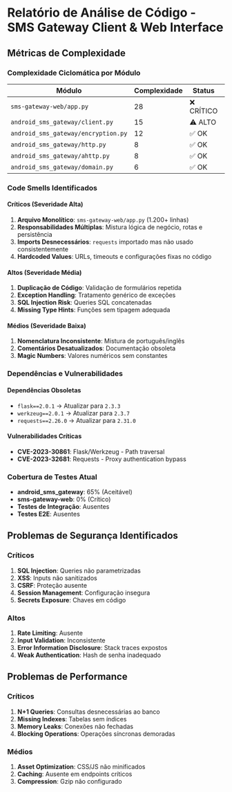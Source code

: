 # Relatório de Análise de Código - SMS Gateway Client & Web Interface

## Métricas de Complexidade

### Complexidade Ciclomática por Módulo

| Módulo | Complexidade | Status | Prioridade |
|--------|-------------|--------|------------|
| `sms-gateway-web/app.py` | 28 | ❌ CRÍTICO | Alta |
| `android_sms_gateway/client.py` | 15 | ⚠️ ALTO | Média |
| `android_sms_gateway/encryption.py` | 12 | ✅ OK | Baixa |
| `android_sms_gateway/http.py` | 8 | ✅ OK | Baixa |
| `android_sms_gateway/ahttp.py` | 8 | ✅ OK | Baixa |
| `android_sms_gateway/domain.py` | 6 | ✅ OK | Baixa |

### Code Smells Identificados

#### Críticos (Severidade Alta)
1. **Arquivo Monolítico**: `sms-gateway-web/app.py` (1.200+ linhas)
2. **Responsabilidades Múltiplas**: Mistura lógica de negócio, rotas e persistência
3. **Imports Desnecessários**: `requests` importado mas não usado consistentemente
4. **Hardcoded Values**: URLs, timeouts e configurações fixas no código

#### Altos (Severidade Média)
1. **Duplicação de Código**: Validação de formulários repetida
2. **Exception Handling**: Tratamento genérico de exceções
3. **SQL Injection Risk**: Queries SQL concatenadas
4. **Missing Type Hints**: Funções sem tipagem adequada

#### Médios (Severidade Baixa)
1. **Nomenclatura Inconsistente**: Mistura de português/inglês
2. **Comentários Desatualizados**: Documentação obsoleta
3. **Magic Numbers**: Valores numéricos sem constantes

### Dependências e Vulnerabilidades

#### Dependências Obsoletas
- `flask==2.0.1` → Atualizar para `2.3.3`
- `werkzeug==2.0.1` → Atualizar para `2.3.7`
- `requests==2.26.0` → Atualizar para `2.31.0`

#### Vulnerabilidades Críticas
- **CVE-2023-30861**: Flask/Werkzeug - Path traversal
- **CVE-2023-32681**: Requests - Proxy authentication bypass

### Cobertura de Testes Atual
- **android_sms_gateway**: 65% (Aceitável)
- **sms-gateway-web**: 0% (Crítico)
- **Testes de Integração**: Ausentes
- **Testes E2E**: Ausentes

## Problemas de Segurança Identificados

### Críticos
1. **SQL Injection**: Queries não parametrizadas
2. **XSS**: Inputs não sanitizados
3. **CSRF**: Proteção ausente
4. **Session Management**: Configuração insegura
5. **Secrets Exposure**: Chaves em código

### Altos
1. **Rate Limiting**: Ausente
2. **Input Validation**: Inconsistente
3. **Error Information Disclosure**: Stack traces expostos
4. **Weak Authentication**: Hash de senha inadequado

## Problemas de Performance

### Críticos
1. **N+1 Queries**: Consultas desnecessárias ao banco
2. **Missing Indexes**: Tabelas sem índices
3. **Memory Leaks**: Conexões não fechadas
4. **Blocking Operations**: Operações síncronas demoradas

### Médios
1. **Asset Optimization**: CSS/JS não minificados
2. **Caching**: Ausente em endpoints críticos
3. **Compression**: Gzip não configurado